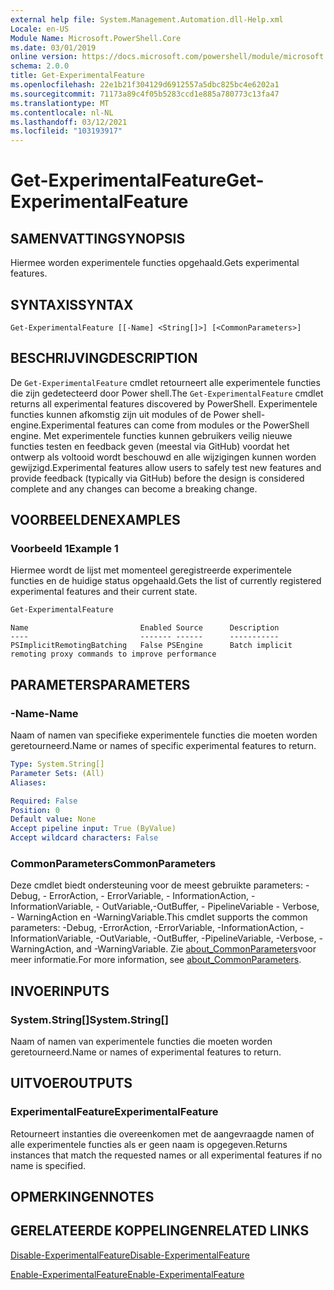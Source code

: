 ```yaml
---
external help file: System.Management.Automation.dll-Help.xml
Locale: en-US
Module Name: Microsoft.PowerShell.Core
ms.date: 03/01/2019
online version: https://docs.microsoft.com/powershell/module/microsoft.powershell.core/get-experimentalfeature?view=powershell-7&WT.mc_id=ps-gethelp
schema: 2.0.0
title: Get-ExperimentalFeature
ms.openlocfilehash: 22e1b21f304129d6912557a5dbc825bc4e6202a1
ms.sourcegitcommit: 71173a89c4f05b5283ccd1e885a780773c13fa47
ms.translationtype: MT
ms.contentlocale: nl-NL
ms.lasthandoff: 03/12/2021
ms.locfileid: "103193917"
---
```

# <span data-ttu-id="7a9c3-102">Get-ExperimentalFeature</span><span class="sxs-lookup"><span data-stu-id="7a9c3-102">Get-ExperimentalFeature</span></span>

## <span data-ttu-id="7a9c3-103">SAMENVATTING</span><span class="sxs-lookup"><span data-stu-id="7a9c3-103">SYNOPSIS</span></span>
<span data-ttu-id="7a9c3-104">Hiermee worden experimentele functies opgehaald.</span><span class="sxs-lookup"><span data-stu-id="7a9c3-104">Gets experimental features.</span></span>

## <span data-ttu-id="7a9c3-105">SYNTAXIS</span><span class="sxs-lookup"><span data-stu-id="7a9c3-105">SYNTAX</span></span>

```
Get-ExperimentalFeature [[-Name] <String[]>] [<CommonParameters>]
```

## <span data-ttu-id="7a9c3-106">BESCHRIJVING</span><span class="sxs-lookup"><span data-stu-id="7a9c3-106">DESCRIPTION</span></span>

<span data-ttu-id="7a9c3-107">De `Get-ExperimentalFeature` cmdlet retourneert alle experimentele functies die zijn gedetecteerd door Power shell.</span><span class="sxs-lookup"><span data-stu-id="7a9c3-107">The `Get-ExperimentalFeature` cmdlet returns all experimental features discovered by PowerShell.</span></span>
<span data-ttu-id="7a9c3-108">Experimentele functies kunnen afkomstig zijn uit modules of de Power shell-engine.</span><span class="sxs-lookup"><span data-stu-id="7a9c3-108">Experimental features can come from modules or the PowerShell engine.</span></span> <span data-ttu-id="7a9c3-109">Met experimentele functies kunnen gebruikers veilig nieuwe functies testen en feedback geven (meestal via GitHub) voordat het ontwerp als voltooid wordt beschouwd en alle wijzigingen kunnen worden gewijzigd.</span><span class="sxs-lookup"><span data-stu-id="7a9c3-109">Experimental features allow users to safely test new features and provide feedback (typically via GitHub) before the design is considered complete and any changes can become a breaking change.</span></span>

## <span data-ttu-id="7a9c3-110">VOORBEELDEN</span><span class="sxs-lookup"><span data-stu-id="7a9c3-110">EXAMPLES</span></span>

### <span data-ttu-id="7a9c3-111">Voorbeeld 1</span><span class="sxs-lookup"><span data-stu-id="7a9c3-111">Example 1</span></span>

<span data-ttu-id="7a9c3-112">Hiermee wordt de lijst met momenteel geregistreerde experimentele functies en de huidige status opgehaald.</span><span class="sxs-lookup"><span data-stu-id="7a9c3-112">Gets the list of currently registered experimental features and their current state.</span></span>

```powershell
Get-ExperimentalFeature
```

```Output
Name                         Enabled Source      Description
----                         ------- ------      -----------
PSImplicitRemotingBatching   False PSEngine      Batch implicit remoting proxy commands to improve performance
```

## <span data-ttu-id="7a9c3-113">PARAMETERS</span><span class="sxs-lookup"><span data-stu-id="7a9c3-113">PARAMETERS</span></span>

### <span data-ttu-id="7a9c3-114">-Name</span><span class="sxs-lookup"><span data-stu-id="7a9c3-114">-Name</span></span>

<span data-ttu-id="7a9c3-115">Naam of namen van specifieke experimentele functies die moeten worden geretourneerd.</span><span class="sxs-lookup"><span data-stu-id="7a9c3-115">Name or names of specific experimental features to return.</span></span>

```yaml
Type: System.String[]
Parameter Sets: (All)
Aliases:

Required: False
Position: 0
Default value: None
Accept pipeline input: True (ByValue)
Accept wildcard characters: False
```

### <span data-ttu-id="7a9c3-116">CommonParameters</span><span class="sxs-lookup"><span data-stu-id="7a9c3-116">CommonParameters</span></span>

<span data-ttu-id="7a9c3-117">Deze cmdlet biedt ondersteuning voor de meest gebruikte parameters: -Debug, - ErrorAction, - ErrorVariable, - InformationAction, -InformationVariable, - OutVariable,-OutBuffer, - PipelineVariable - Verbose, - WarningAction en -WarningVariable.</span><span class="sxs-lookup"><span data-stu-id="7a9c3-117">This cmdlet supports the common parameters: -Debug, -ErrorAction, -ErrorVariable, -InformationAction, -InformationVariable, -OutVariable, -OutBuffer, -PipelineVariable, -Verbose, -WarningAction, and -WarningVariable.</span></span> <span data-ttu-id="7a9c3-118">Zie [about_CommonParameters](https://go.microsoft.com/fwlink/?LinkID=113216)voor meer informatie.</span><span class="sxs-lookup"><span data-stu-id="7a9c3-118">For more information, see [about_CommonParameters](https://go.microsoft.com/fwlink/?LinkID=113216).</span></span>

## <span data-ttu-id="7a9c3-119">INVOER</span><span class="sxs-lookup"><span data-stu-id="7a9c3-119">INPUTS</span></span>

### <span data-ttu-id="7a9c3-120">System.String[]</span><span class="sxs-lookup"><span data-stu-id="7a9c3-120">System.String[]</span></span>

<span data-ttu-id="7a9c3-121">Naam of namen van experimentele functies die moeten worden geretourneerd.</span><span class="sxs-lookup"><span data-stu-id="7a9c3-121">Name or names of experimental features to return.</span></span>

## <span data-ttu-id="7a9c3-122">UITVOER</span><span class="sxs-lookup"><span data-stu-id="7a9c3-122">OUTPUTS</span></span>

### <span data-ttu-id="7a9c3-123">ExperimentalFeature</span><span class="sxs-lookup"><span data-stu-id="7a9c3-123">ExperimentalFeature</span></span>

<span data-ttu-id="7a9c3-124">Retourneert instanties die overeenkomen met de aangevraagde namen of alle experimentele functies als er geen naam is opgegeven.</span><span class="sxs-lookup"><span data-stu-id="7a9c3-124">Returns instances that match the requested names or all experimental features if no name is specified.</span></span>

## <span data-ttu-id="7a9c3-125">OPMERKINGEN</span><span class="sxs-lookup"><span data-stu-id="7a9c3-125">NOTES</span></span>

## <span data-ttu-id="7a9c3-126">GERELATEERDE KOPPELINGEN</span><span class="sxs-lookup"><span data-stu-id="7a9c3-126">RELATED LINKS</span></span>

[<span data-ttu-id="7a9c3-127">Disable-ExperimentalFeature</span><span class="sxs-lookup"><span data-stu-id="7a9c3-127">Disable-ExperimentalFeature</span></span>](Disable-ExperimentalFeature.md)

[<span data-ttu-id="7a9c3-128">Enable-ExperimentalFeature</span><span class="sxs-lookup"><span data-stu-id="7a9c3-128">Enable-ExperimentalFeature</span></span>](Enable-ExperimentalFeature.md)
